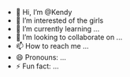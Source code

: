 - 👋 Hi, I’m @Kendy
- 👀 I’m interested of the girls 
- 🌱 I’m currently learning ...
- 💞️ I’m looking to collaborate on ...
- 📫 How to reach me ...
- 😄 Pronouns: ...
- ⚡ Fun fact: ...

<!---
Kendymix/Kendymix is a ✨ special ✨ repository because its `README.md` (this file) appears on your GitHub profile.
You can click the Preview link to take a look at your changes.
--->
